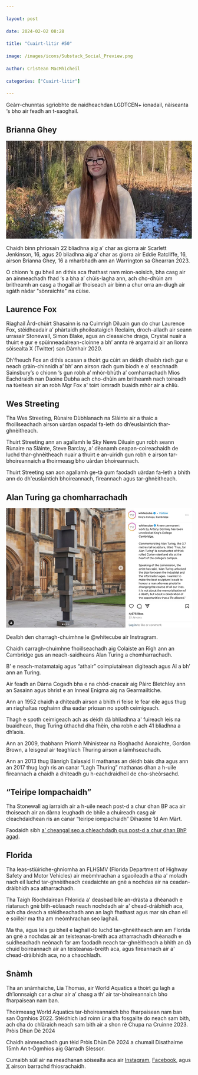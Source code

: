 ```yaml
---

layout: post

date: 2024-02-02 08:28

title: "Cuairt-litir #50"

image: /images/icons/Substack_Social_Preview.png

author: Crìstean MacMhìcheil

categories: ["Cuairt-litir"]
  
---
```


Geàrr-chunntas sgrìobhte de naidheachdan LGDTCEN+ ionadail, nàiseanta ‘s bho air feadh an t-saoghail.

## Brianna Ghey

![Brianna Ghey](/images/posts/brianna-ghey.webp)

Chaidh binn phrìosain 22 bliadhna aig a’ char as giorra air Scarlett Jenkinson, 16, agus 20 bliadhna aig a’ char as giorra air Eddie Ratcliffe, 16, airson Brianna Ghey, 16 a mharbhadh ann an Warrington sa Ghearran 2023.

O chionn ‘s gu bheil an dithis aca fhathast nam mion-aoisich, bha casg air an ainmeachadh fhad ‘s a bha a’ chùis-lagha ann, ach cho-dhùin am britheamh an casg a thogail air thoiseach air binn a chur orra an-diugh air sgàth nàdar "sònraichte" na cùise.

## Laurence Fox

Riaghail Àrd-chùirt Shasainn is na Cuimrigh Diluain gun do chur Laurence Fox, stèidheadair a’ phàrtaidh phoileataigich Reclaim, droch-alladh air seann urrasair Stonewall, Simon Blake, agus an cleasaiche draga, Crystal nuair a thuirt e gur e spùinneadairean-cloinne a bh’ annta rè argamaid air an lìonra sòisealta X (Twitter) san Dàmhair 2020.

Dh’fheuch Fox an dithis acasan a thoirt gu cùirt an dèidh dhaibh ràdh gur e neach gràin-chinnidh a’ bh’ ann airson ràdh gum biodh e a’ seachnadh Sainsbury’s o chionn ‘s gun robh a’ mhòr-bhùth a’ comharrachadh Mìos Eachdraidh nan Daoine Dubha ach cho-dhùin am britheamh nach toireadh na tùeitean air an robh Mgr Fox a' toirt iomradh buaidh mhòr air a chliù.

## Wes Streeting

Tha Wes Streeting, Rùnaire Dùbhlanach na Slàinte air a thaic a fhoillseachadh airson uàrdan ospadal fa-leth do dh’euslaintich thar-ghnèitheach.

Thuirt Streeting ann an agallamh le Sky News Diluain gun robh seann Rùnaire na Slàinte, Steve Barclay, a' dèanamh ceapan-coireachaidh de luchd thar-ghnèitheach nuair a thuirt e an-uiridh gun robh e airson tar-bhoireannaich a thoirmeasg bho uàrdan bhoireannach.

Thuirt Streeting san aon agallamh ge-tà gum faodadh uàrdan fa-leth a bhith ann do dh'euslaintich bhoireannach, fireannach agus tar-ghnèitheach.

## Alan Turing ga chomharrachadh

![Dealbh den charragh-chuimhne le @whitecube air Instragram.](/images/posts/alan-turing-memorial.jpeg)

Dealbh den charragh-chuimhne le @whitecube air Instragram.

Chaidh carragh-chuimhne fhoillseachadh aig Colaiste an Rìgh ann an Cambridge gus an neach-saidheans Alan Turing a chomharrachadh.

B' e neach-matamataig agus “athair” coimpiutairean digiteach agus AI a bh’ ann an Turing.

Air feadh an Dàrna Cogadh bha e na chòd-cnacair aig Pàirc Bletchley ann an Sasainn agus bhrist e an Inneal Enigma aig na Gearmailtiche.

Ann an 1952 chaidh a dhìteadh airson a bhith ri feise le fear eile agus thug an riaghaltas roghainn dha eadar prìosan no spoth ceimigeach.

Thagh e spoth ceimigeach ach as dèidh dà bhliadhna a' fuireach leis na buaidhean, thug Turing ùthachd dha fhèin, cha robh e ach 41 bliadhna a dh’aois.

Ann an 2009, thabhann Prìomh Mhinistear na Rìoghachd Aonaichte, Gordon Brown, a leisgeul air teaghlach Thuring airson a làimhseachadh.

Ann an 2013 thug Bànrigh Ealasaid II mathanas an dèidh bàis dha agus ann an 2017 thug lagh ris an canar “Lagh Thuring” mathanas dhan a h-uile fireannach a chaidh a dhìteadh gu h-eachdraidheil de cho-sheòrsachd.

## “Teiripe Iompachaidh”

Tha Stonewall ag iarraidh air a h-uile neach post-d a chur dhan BP aca air thoiseach air an dàrna leughadh de bhile a chuireadh casg air cleachdaidhean ris an canar “teiripe iompachaidh” Dihaoine 1d Am Màrt.

Faodaidh sibh [a’ cheangal seo a chleachdadh gus post-d a chur dhan BhP agad](https://www.stonewall.org.uk/our-work/campaigns/ban-conversion-therapy?ref=angeidhealur.scot).

## Florida

Tha leas-stiùiriche-ghnìomha an FLHSMV (Florida Department of Highway Safety and Motor Vehicles) air meòmhrachan a sgaoileadh a tha a' moladh nach eil luchd tar-ghnèitheach ceadaichte an gnè a nochdas air na ceadan-dràibhidh aca atharrachadh.

Tha Taigh Riochdairean Fhlorida a’ deasbad bile an-dràsta a dhèanadh e riatanach gnè bith-eòlasach neach nochdadh air a' chead-dràibhidh aca, ach cha deach a stèidheachadh ann an lagh fhathast agus mar sin chan eil e soilleir ma tha am meòmhrachan seo laghail.

Ma tha, agus leis gu bheil e laghail do luchd tar-ghnèitheach ann am Florida an gnè a nochdas air an teisteanas-breith aca atharrachadh dhèanadh e suidheachadh neònach far am faodadh neach tar-ghnèitheach a bhith an dà chuid boireannach air an teisteanas-breith aca, agus fireannach air a' chead-dràibhidh aca, no a chaochladh.

## Snàmh

Tha an snàmhaiche, Lia Thomas, air World Aquatics a thoirt gu lagh a dh’ionnsaigh car a chur air a’ chasg a th’ air tar-bhoireannaich bho fharpaisean nam ban.

Thoirmeasg World Aquatics tar-bhoireannaich bho fharpaisean nam ban san Ògmhios 2022. Stèidhich iad roinn ùr a tha fosgailte do neach sam bith, ach cha do chlàraich neach sam bith air a shon rè Chupa na Cruinne 2023.
Pròis Dhùn Dè 2024

Chaidh ainmeachadh gun tèid Pròis Dhùn Dè 2024 a chumail Disathairne 15mh An t-Ògmhios aig Gàrradh Slessor.

Cumaibh sùil air na meadhanan sòisealta aca air [Instagram](https://www.instagram.com/dundeepride?ref=angeidhealur.scot), [Facebook](https://www.facebook.com/DundeePrideSCIO/), agus [X](https://twitter.com/dundeepride?ref=angeidhealur.scot) airson barrachd fhiosrachaidh.
